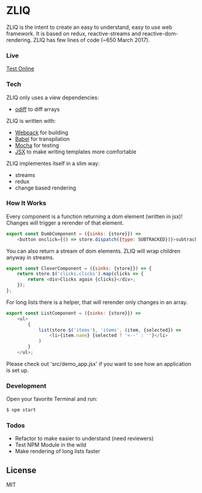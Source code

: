 # ZLIQ

ZLIQ is the intent to create an easy to understand, easy to use web framework. It is based on redux, reactive-streams and reactive-dom-rendering. ZLIQ has few lines of code (~650 March 2017).

### Live
[Test Online](https://cleaner-tortoise-23337.netlify.com/)

### Tech

ZLIQ only uses a view dependencies:
 - [odiff](https://github.com/Tixit/odiff) to diff arrays
 
ZLIQ is written with:
 - [Webpack](https://github.com/webpack/webpack) for building
 - [Babel](https://github.com/babel/babel) for transpilation
 - [Mocha](https://github.com/mochajs/mocha) for testing
 - [JSX](https://facebook.github.io/jsx/) to make writing templates more comfortable

ZLIQ implementes itself in a slim way:
 - streams
 - redux
 - change based rendering

### How It Works

Every component is a function returning a dom element (written in jsx)! Changes will trigger a rerender of that element. 

```js
export const DumbComponent = ({sinks: {store}}) =>
	<button onclick={() => store.dispatch({type: SUBTRACKED})}>subtracked</button>;
```

You can also return a stream of dom elements. ZLIQ will wrap children anyway in streams.

```js
export const CleverComponent = ({sinks: {store}}) => {
	return store.$('clicks.clicks').map(clicks => {
		return <div>Clicks again {clicks}</div>;
	});
};
```

For long lists there is a helper, that will rerender only changes in an array.

```js
export const ListComponent = ({sinks: {store}}) =>
	<ul> 
		{
			list(store.$('items'), 'items', (item, {selected}) =>
				<li>{item.name} {selected ? '<--' : ''}</li>
			)
		}
	</ul>;
```

Please check out 'src/demo_app.jsx' if you want to see how an application is set up.

### Development

Open your favorite Terminal and run:

```sh
$ npm start
```

### Todos

 - Refactor to make easier to understand (need reviewers)
 - Test NPM Module in the wild
 - Make rendering of long lists faster

License
----

MIT
